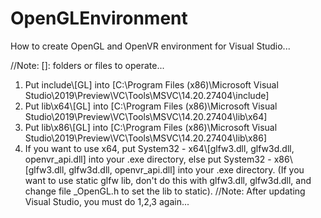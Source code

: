 # OpenGLEnvironment
How to create OpenGL and OpenVR environment for Visual Studio...

//Note: []: folders or files to operate... 

1. Put include\\[GL] into [C:\Program Files (x86)\Microsoft Visual Studio\2019\Preview\VC\Tools\MSVC\14.20.27404\include]
2. Put lib\\x64\\[GL] into [C:\Program Files (x86)\Microsoft Visual Studio\2019\Preview\VC\Tools\MSVC\14.20.27404\lib\x64]
3. Put lib\\x86\\[GL] into [C:\Program Files (x86)\Microsoft Visual Studio\2019\Preview\VC\Tools\MSVC\14.20.27404\lib\x86]
4. If you want to use x64, put System32 - x64\\[glfw3.dll, glfw3d.dll, openvr_api.dll] into your .exe directory,
   else put System32 - x86\\[glfw3.dll, glfw3d.dll, openvr_api.dll] into your .exe directory. (If you want to use static glfw lib,
   don't do this with glfw3.dll, glfw3d.dll, and change file _OpenGL.h to set the lib to static).
//Note: After updating Visual Studio, you must do 1,2,3 again...
